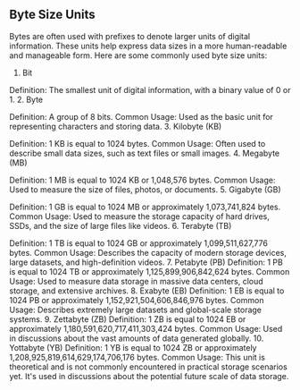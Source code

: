## Byte Size Units

Bytes are often used with prefixes to denote larger units of digital information. These units help express data sizes in a more human-readable and manageable form. Here are some commonly used byte size units:

1. Bit

Definition: The smallest unit of digital information, with a binary value of 0 or 1.
2. Byte

Definition: A group of 8 bits.
Common Usage: Used as the basic unit for representing characters and storing data.
3. Kilobyte (KB)

Definition: 1 KB is equal to 1024 bytes.
Common Usage: Often used to describe small data sizes, such as text files or small images.
4. Megabyte (MB)

Definition: 1 MB is equal to 1024 KB or 1,048,576 bytes.
Common Usage: Used to measure the size of files, photos, or documents.
5. Gigabyte (GB)

Definition: 1 GB is equal to 1024 MB or approximately 1,073,741,824 bytes.
Common Usage: Used to measure the storage capacity of hard drives, SSDs, and the size of large files like videos.
6. Terabyte (TB)

Definition: 1 TB is equal to 1024 GB or approximately 1,099,511,627,776 bytes.
Common Usage: Describes the capacity of modern storage devices, large datasets, and high-definition videos.
7. Petabyte (PB)
Definition: 1 PB is equal to 1024 TB or approximately 1,125,899,906,842,624 bytes.
Common Usage: Used to measure data storage in massive data centers, cloud storage, and extensive archives.
8. Exabyte (EB)
Definition: 1 EB is equal to 1024 PB or approximately 1,152,921,504,606,846,976 bytes.
Common Usage: Describes extremely large datasets and global-scale storage systems.
9. Zettabyte (ZB)
Definition: 1 ZB is equal to 1024 EB or approximately 1,180,591,620,717,411,303,424 bytes.
Common Usage: Used in discussions about the vast amounts of data generated globally.
10. Yottabyte (YB)
Definition: 1 YB is equal to 1024 ZB or approximately 1,208,925,819,614,629,174,706,176 bytes.
Common Usage: This unit is theoretical and is not commonly encountered in practical storage scenarios yet. It's used in discussions about the potential future scale of data storage.
